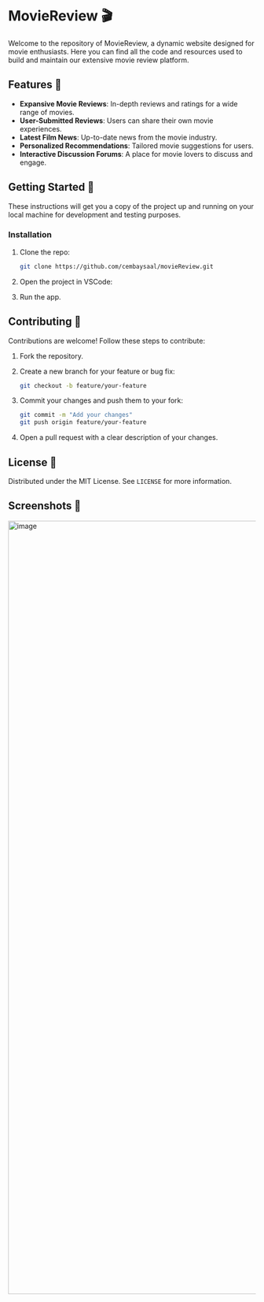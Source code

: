 # MovieReview 🎬

Welcome to the repository of MovieReview, a dynamic website designed for movie enthusiasts. Here you can find all the code and resources used to build and maintain our extensive movie review platform.

## Features 🌟

- **Expansive Movie Reviews**: In-depth reviews and ratings for a wide range of movies.
- **User-Submitted Reviews**: Users can share their own movie experiences.
- **Latest Film News**: Up-to-date news from the movie industry.
- **Personalized Recommendations**: Tailored movie suggestions for users.
- **Interactive Discussion Forums**: A place for movie lovers to discuss and engage.

## Getting Started 🚀

These instructions will get you a copy of the project up and running on your local machine for development and testing purposes.
### Installation

1. Clone the repo:
    ```sh
    git clone https://github.com/cembaysaal/movieReview.git
    ```

2. Open the project in VSCode:
3. Run the app.


## Contributing 🤝

Contributions are welcome! Follow these steps to contribute:

1. Fork the repository.

2. Create a new branch for your feature or bug fix:

   ```bash
   git checkout -b feature/your-feature
   ```

3. Commit your changes and push them to your fork:

   ```bash
   git commit -m "Add your changes"
   git push origin feature/your-feature
   ```

4. Open a pull request with a clear description of your changes.

## License 📄

Distributed under the MIT License. See `LICENSE` for more information.

## Screenshots 📸

<img width="1570" alt="image" src="https://github.com/cembaysaal/movieReview/assets/77170652/33c08527-4157-431c-89fe-c530ae26a79a">
